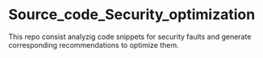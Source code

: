 # Source_code_Security_optimization
This repo consist analyzig code snippets for security faults and generate corresponding recommendations to optimize them.
